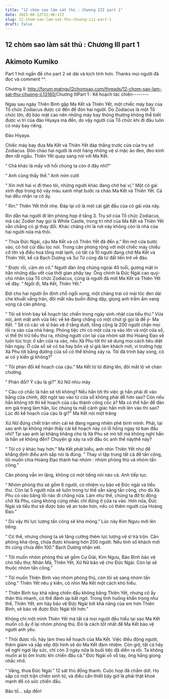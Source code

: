 ```yaml
---
title: "12 chòm sao làm sát thủ : Chương III part 1"
date: 2025-06-12T12:46:17Z
slug: 12-chom-sao-lam-sat-thu-chuong-iii-part-1
draft: false
---
```


## 12 chòm sao làm sát thủ : Chương III part 1

## Akimoto Kumiko

Part 1 hơi ngắn để cho part 2 sẽ dài và kịch tính hơn. Thanks mọi người đã đọc và comment ^^.
 
Chương II: http://forum.matngu12chomsao.com/threads/12-chom-sao-lam-sat-thu-chuong-ii.13160/
 ​Chương III​Part 1 : Kế hoạch tác chiến​--------
 
Ngay sau ngày Thiên Bình gặp Ma Kết và Thiên Yết, một chiếc máy bay của Tổ chức Zodiacus được cử đến để đón hai người. Do Zodiacus là một Tổ chức lớn, độ bảo mật cao nên những máy bay thông thường không thể biết được vị trí của đảo Hiyaya mà đến, do vậy người của Tổ chức khi đi đâu luôn có máy bay riêng.
 
Đảo Hiyaya.
 
Chiếc máy bay đưa Ma Kết và Thiên Yết đáp thẳng trước cửa của trụ sở Zodiacus. Đón chào hai người là một hàng những vệ sĩ mặc áo đen, đeo kính đen rất ngầu. Thiên Yết quay sang nói với Ma Kết.
 
“ Chả khác là mấy với hồi chúng ta còn ở đây nhỉ?”
 
“ Anh cũng thấy thế.” Anh mỉm cười
 
“ Xin mời hai vị đi theo tôi, những người khác đang chờ hai vị.” Một cô gái xinh đẹp trong bộ váy màu xanh nhạt bước ra chào Ma Kết và Thiên Yết. Cả hai đều nhận ra cô ấy.
 
“ Rin.” Thiên Yết thốt nhẹ. Đáp lại cô là một cái gật đầu của cô gái vừa nãy.
 
Rin dẫn hai người đi lên phòng họp ở tầng 3. Trụ sở của Tổ chức Zodiacus, mà các Zodier hay gọi là White Castle, trong trí nhớ của Ma Kết và Thiên Yết vẫn chẳng có gì thay đổi. Khác chăng chỉ là nơi này không còn là nhà của hai người nữa mà thôi.
 
“ Thưa Đức Ngài, cậu Ma Kết và cô Thiên Yết đã đến ạ.” Rin mở cửa bước vào, cô hơi cúi đầu lúc nói. Trong căn phòng rộng với một chiếc máy chiếu cỡ lớn và điều hoà tổng mát lạnh, có tất cả 10 người đang chờ Ma Kết và Thiên Yết, kể cả Bạch Dương và Sư Tử cũng đã từ đất liền trở về đảo.
 
“ Được rồi, cảm ơn cô.” Người đàn ông chừng ngoài 40 tuổi, gương mặt in hằn những dấu vết của thời gian phẩy tay. Ông chính là Đức Ngài cao quý- chủ nhân của Tổ chức Zodiacus, cũng là người đã mời Ma Kết và Thiên Yết về đây. “ Ngồi đi, Ma Kết, Thiên Yết.”
 
Đợi cho hai người ổn định chỗ ngồi xong, một chàng trai có mái tóc đen dài che khuất vầng trán, đôi mắt nâu buồn đứng dậy, giọng anh trầm ấm vang vọng cả căn phòng.
 
“ Tôi sẽ trình bày kế hoạch tác chiến trong ngày sinh nhật của tiểu thư.” Vừa nói, ánh mắt anh vừa liếc về kẻ đang chẳng có một chút gì gọi là để ý- Ma Kết. “ Sẽ có các vệ sĩ bảo vệ ở tầng dưới, tổng cộng là 200 người chặn mọi lối ra vào của nhà hàng. Phòng tiệc chỉ có một cửa ra vào lớn và một cửa sổ, vì thế thì trừ tiểu thư ra, những người còn lại của nhóm sát thủ Hoàng Đạo sẽ luôn túc trực ở sẵn cửa ra vào, nếu Xà Phu tới thì sẽ dung mọi cách tiêu diệt hắn ngay. Ở cửa sổ sẽ có ba hay bốn vệ sĩ giả làm khách mời, vì trường hợp Xà Phu tới bằng đường cửa sổ có thể không xảy ra. Tôi đã trình bày xong, có ai có ý kiến gì không?”
 
“ Tôi phản đối kế hoạch của cậu.” Ma Kết từ từ đứng lên, đôi mắt lộ vẻ chán chường.
 
“ Phản đối? Ý cậu là gì?” Xử Nữ nhíu mày
 
“ Cậu có chắc là hắn sẽ tới không? Nếu hắn tới thì việc gì hắn phải đi vào bằng cửa chính, đột ngột lao vào từ cửa sổ không phải dễ hơn sao? Còn nếu hắn không tới thì kế hoạch của cậu thành công cốc à? Mà có thể hắn để đàn em giả trang làm hắn, lúc chúng ta mất cảnh giác hắn mới lẻn vào thì sao? Lúc đó kế hoạch của cậu là gì?” Ma Kết nói một tràng
 
Xử Nữ đứng chết trân nhìn cái kẻ đang ngang nhiên phê bình mình. Phải, tại sao anh lại không nhận thấy cái kế hoạch này có lỗ hổng ngay từ ban đầu nhỉ? Tại sao anh lại khăng khăng cho là Xà Phu sẽ mò tới mà không nghĩ hắn là hắn sẽ không đến? Chuyện gì xảy ra với đầu óc anh thế nàythế này?
 
“ Tôi có ý khác hay hơn.” Ma Kết phát biểu, anh nhìn Thiên Yết như để khẳng định điều anh sắp nói là đúng. “ Thay vì tập trung tất cả để tấn công, tôi muốn chia Hoàng Đạo thành hai nhóm : nhóm phòng thủ và nhóm tấn công.”
 
Căn phòng vẫn im lặng, không có một tiếng nói nào cả. Anh tiếp tục. 
 
“ Nhóm phòng thủ sẽ gồm 6 người, có nhiệm vụ bảo vệ Đức ngài và tiểu thư. Còn lại 5 người nữa sẽ luôn trong tư thế sẵn sàng tấn công, cho dù Xà Phu có vào bằng lối nào đi chăng nữa. Làm như thế, chúng ta đỡ bị động chờ Xà Phu, cũng không cứng nhắc chỉ đứng ở cửa ra vào. Hơn nữa, Đức Ngài và tiểu thư sẽ được bảo vệ an toàn hơn, nếu có thêm người của Hoàng Đạo.”
 
“ Dù vậy thì lực lượng tấn công sẽ khá mỏng.” Lúc này Kim Ngưu mới lên tiếng.
 
“ Có thể, nhưng chúng ta sẽ tăng cường thêm lực lượng vệ sĩ trà trộn. Căn phòng khá rộng, chứa được khoảng hơn 200 người. Nếu tính số khách mời thì cũng chưa đến 100.” Bạch Dương nhận xét.
 
“ Tôi muốn nhóm phòng thủ sẽ gồm Cự Giải, Kim Ngưu, Bảo Bình bảo vệ cho tiểu thư; Nhân Mã, Thiên Yết, Xử Nữ bảo vệ cho Đức Ngài. Còn lại sẽ thuộc nhóm tấn công.”
 
“ Tôi muốn Thiên Bình vào nhóm phòng thủ, còn tôi sẽ sang nhóm tấn công.” Thiên Yết nêu ý kiến, cô nhìn Ma Kết một cách khó hiểu.
 
“ Thiên Bình tuy khả năng chiến đấu không bằng Thiên Yết, nhưng cô ấy thân thủ nhanh, có thể đánh úp bất ngờ. Trong tình huống khẩn trọng như thế, Thiên Yết, em hãy bảo vệ Đức Ngài bởi khả năng của em hơn Thiên Bình, sẽ bảo vệ được Đức Ngài tốt hơn.”
 
Không chỉ một mình Thiên Yết mà tất cả mọi người đều hiểu tại sao Ma Kết muốn cô ấy ở lại nhóm phòng thủ. Đó là cách tốt nhất để Ma Kết bảo vệ người anh yêu.
 
“ Thôi được rồi, hãy làm theo kế hoạch của Ma Kết. Việc điều động người, thêm giảm và sắp xếp đội hình sẽ do Ma Kết đảm nhiệm. Còn giờ, tất cả hãy về nghỉ ngơi lấy sức, chỉ còn 3 ngày nữa là buổi tiệc đã diễn ra rồi. Ta không muốn ai bị ốm trước khi chiến đấu cả.” Đức Ngài vỗ vỗ tay, ông hắng giọng nhắc nhở.
 
“ Vâng, thưa Đức Ngài.” 12 sát thủ đồng thanh. Cuộc họp đã chấm dứt. Họ sắp có một trận chiến sinh tử, và điều cần thiết bây giờ là phải thật khoẻ mạnh để có sức chiến đấu.
 
 ​Bão tố… sắp đến!​